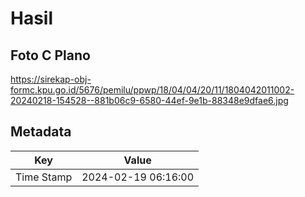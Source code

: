 # Hasil

## Foto C Plano

https://sirekap-obj-formc.kpu.go.id/5676/pemilu/ppwp/18/04/04/20/11/1804042011002-20240218-154528--881b06c9-6580-44ef-9e1b-88348e9dfae6.jpg


## Metadata

| Key        | Value               |
| ---------- | ------------------- |
| Time Stamp | 2024-02-19 06:16:00 |



